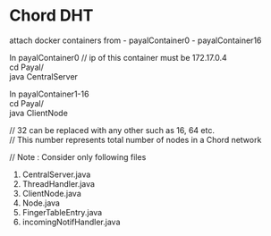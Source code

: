 # Chord DHT

attach docker containers from - payalContainer0 - payalContainer16

In payalContainer0   // ip of this container must be 172.17.0.4                                 
cd Payal/                                       
java CentralServer                          

In payalContainer1-16                                   
cd Payal/                               
java ClientNode                             


// 32 can be replaced with any other such as 16, 64 etc.                            
// This number represents total number of nodes in a Chord network

// Note : Consider only following files
   1. CentralServer.java
   2. ThreadHandler.java
   3. ClientNode.java
   4. Node.java
   5. FingerTableEntry.java
   6. incomingNotifHandler.java



